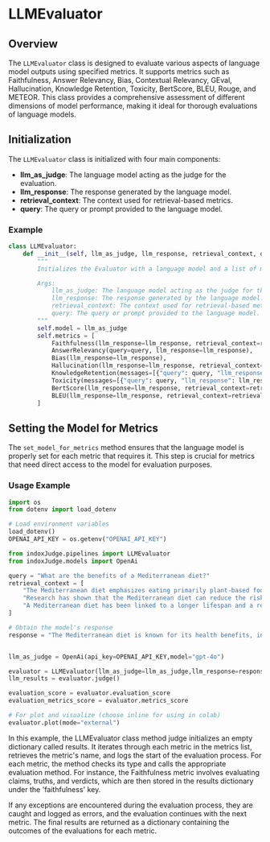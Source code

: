 # LLMEvaluator

## Overview

The `LLMEvaluator` class is designed to evaluate various aspects of language model outputs using specified metrics. It supports metrics such as Faithfulness, Answer Relevancy, Bias, Contextual Relevancy, GEval, Hallucination, Knowledge Retention, Toxicity, BertScore, BLEU, Rouge, and METEOR. This class provides a comprehensive assessment of different dimensions of model performance, making it ideal for thorough evaluations of language models.

## Initialization

The `LLMEvaluator` class is initialized with four main components:

- **llm_as_judge**: The language model acting as the judge for the evaluation.
- **llm_response**: The response generated by the language model.
- **retrieval_context**: The context used for retrieval-based metrics.
- **query**: The query or prompt provided to the language model.

### Example

```python
class LLMEvaluator:
    def __init__(self, llm_as_judge, llm_response, retrieval_context, query):
        """
        Initializes the Evaluator with a language model and a list of metrics.

        Args:
            llm_as_judge: The language model acting as the judge for the evaluation.
            llm_response: The response generated by the language model.
            retrieval_context: The context used for retrieval-based metrics.
            query: The query or prompt provided to the language model.
        """
        self.model = llm_as_judge
        self.metrics = [
            Faithfulness(llm_response=llm_response, retrieval_context=retrieval_context),
            AnswerRelevancy(query=query, llm_response=llm_response),
            Bias(llm_response=llm_response),
            Hallucination(llm_response=llm_response, retrieval_context=retrieval_context),
            KnowledgeRetention(messages=[{"query": query, "llm_response": llm_response}]),
            Toxicity(messages=[{"query": query, "llm_response": llm_response}]),
            BertScore(llm_response=llm_response, retrieval_context=retrieval_context),
            BLEU(llm_response=llm_response, retrieval_context=retrieval_context),
        ]
```

## Setting the Model for Metrics

The `set_model_for_metrics` method ensures that the language model is properly set for each metric that requires it. This step is crucial for metrics that need direct access to the model for evaluation purposes.

### Usage Example

```python
import os
from dotenv import load_dotenv

# Load environment variables
load_dotenv()
OPENAI_API_KEY = os.getenv("OPENAI_API_KEY")

from indoxJudge.pipelines import LLMEvaluator
from indoxJudge.models import OpenAi

query = "What are the benefits of a Mediterranean diet?"
retrieval_context = [
    "The Mediterranean diet emphasizes eating primarily plant-based foods, such as fruits and vegetables, whole grains, legumes, and nuts. It also includes moderate amounts of fish and poultry, and low consumption of red meat. Olive oil is the main source of fat, providing monounsaturated fats which are beneficial for heart health.",
    "Research has shown that the Mediterranean diet can reduce the risk of heart disease, stroke, and type 2 diabetes. It is also associated with improved cognitive function and a lower risk of Alzheimer's disease. The diet's high content of fiber, antioxidants, and healthy fats contributes to its numerous health benefits.",
    "A Mediterranean diet has been linked to a longer lifespan and a reduced risk of chronic diseases. It promotes healthy aging and weight management due to its emphasis on whole, unprocessed foods and balanced nutrition."
]

# Obtain the model's response
response = "The Mediterranean diet is known for its health benefits, including reducing the risk of heart disease, stroke, and diabetes. It encourages the consumption of fruits, vegetables, whole grains, nuts, and olive oil, while limiting red meat. Additionally, this diet has been associated with better cognitive function and a reduced risk of Alzheimer's disease, promoting longevity and overall well-being."


llm_as_judge = OpenAi(api_key=OPENAI_API_KEY,model="gpt-4o")

evaluator = LLMEvaluator(llm_as_judge=llm_as_judge,llm_response=response,retrieval_context=retrieval_context,query=query)
llm_results = evaluator.judge()

evaluation_score = evaluator.evaluation_score
evaluation_metrics_score = evaluator.metrics_score

# For plot and visualize (choose inline for using in colab)
evaluator.plot(mode="external")
```

In this example, the LLMEvaluator class method judge initializes an empty dictionary called results. It iterates through each metric in the metrics list, retrieves the metric's name, and logs the start of the evaluation process. For each metric, the method checks its type and calls the appropriate evaluation method. For instance, the Faithfulness metric involves evaluating claims, truths, and verdicts, which are then stored in the results dictionary under the 'faithfulness' key.

If any exceptions are encountered during the evaluation process, they are caught and logged as errors, and the evaluation continues with the next metric. The final results are returned as a dictionary containing the outcomes of the evaluations for each metric.
